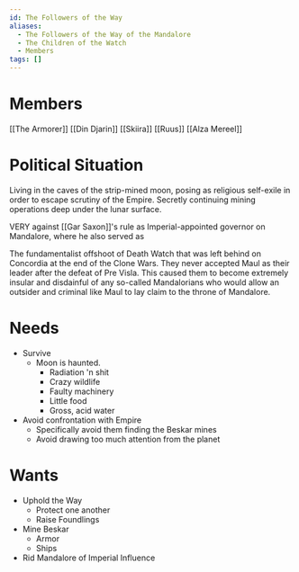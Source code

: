 ```yaml
---
id: The Followers of the Way
aliases:
  - The Followers of the Way of the Mandalore
  - The Children of the Watch
  - Members
tags: []
---
```


# Members
[[The Armorer]]
[[Din Djarin]]
[[Skiira]]
[[Ruus]]
[[Alza Mereel]]
# Political Situation
Living in the caves of the strip-mined moon, posing as religious self-exile in order to escape scrutiny of the Empire. Secretly continuing mining operations deep under the lunar surface.

VERY against [[Gar Saxon]]'s rule as Imperial-appointed governor on Mandalore, where he also served as 

The fundamentalist offshoot of Death Watch that was left behind on Concordia at the end of the Clone Wars. They never accepted Maul as their leader after the defeat of Pre Visla. This caused them to become extremely insular and disdainful of any so-called Mandalorians who would allow an outsider and criminal like Maul to lay claim to the throne of Mandalore.

# Needs
- Survive
	- Moon is haunted. 
		- Radiation 'n shit
		- Crazy wildlife
		- Faulty machinery
		- Little food
		- Gross, acid water
- Avoid confrontation with Empire 
	- Specifically avoid them finding the Beskar mines
	- Avoid drawing too much attention from the planet

# Wants
* Uphold the Way
	* Protect one another
	* Raise Foundlings
* Mine Beskar
	* Armor
	* Ships
* Rid Mandalore of Imperial Influence
